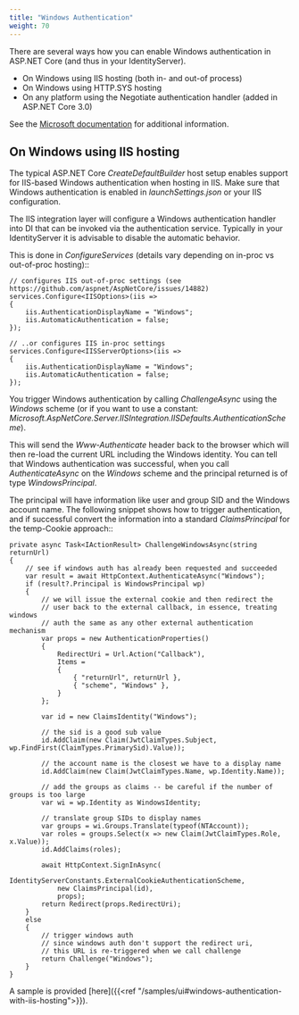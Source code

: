```yaml
---
title: "Windows Authentication"
weight: 70
---
```


There are several ways how you can enable Windows authentication in ASP.NET Core (and thus in your IdentityServer).

* On Windows using IIS hosting (both in- and out-of process)
* On Windows using HTTP.SYS hosting
* On any platform using the Negotiate authentication handler (added in ASP.NET Core 3.0)

See the [Microsoft documentation](https://docs.microsoft.com/en-us/aspnet/core/security/authentication/windowsauth?view=aspnetcore-5.0&tabs=visual-studio) for additional information.

## On Windows using IIS hosting
The typical ASP.NET Core *CreateDefaultBuilder* host setup enables support for IIS-based Windows authentication when hosting in IIS.
Make sure that Windows authentication is enabled in *launchSettings.json* or your IIS configuration.

The IIS integration layer will configure a Windows authentication handler into DI that can be invoked via the authentication service.
Typically in your IdentityServer it is advisable to disable the automatic behavior. 

This is done in *ConfigureServices* (details vary depending on in-proc vs out-of-proc hosting)::

```
// configures IIS out-of-proc settings (see https://github.com/aspnet/AspNetCore/issues/14882)
services.Configure<IISOptions>(iis =>
{
    iis.AuthenticationDisplayName = "Windows";
    iis.AutomaticAuthentication = false;
});

// ..or configures IIS in-proc settings
services.Configure<IISServerOptions>(iis =>
{
    iis.AuthenticationDisplayName = "Windows";
    iis.AutomaticAuthentication = false;
});
```

You trigger Windows authentication by calling *ChallengeAsync* using the *Windows* scheme (or if you want to use a constant: *Microsoft.AspNetCore.Server.IISIntegration.IISDefaults.AuthenticationScheme*).

This will send the *Www-Authenticate* header back to the browser which will then re-load the current URL including the Windows identity.
You can tell that Windows authentication was successful, when you call *AuthenticateAsync* on the *Windows* scheme and the principal returned
is of type *WindowsPrincipal*.

The principal will have information like user and group SID and the Windows account name. The following snippet shows how to
trigger authentication, and if successful convert the information into a standard *ClaimsPrincipal* for the temp-Cookie approach::

```
private async Task<IActionResult> ChallengeWindowsAsync(string returnUrl)
{
    // see if windows auth has already been requested and succeeded
    var result = await HttpContext.AuthenticateAsync("Windows");
    if (result?.Principal is WindowsPrincipal wp)
    {
        // we will issue the external cookie and then redirect the
        // user back to the external callback, in essence, treating windows
        // auth the same as any other external authentication mechanism
        var props = new AuthenticationProperties()
        {
            RedirectUri = Url.Action("Callback"),
            Items =
            {
                { "returnUrl", returnUrl },
                { "scheme", "Windows" },
            }
        };

        var id = new ClaimsIdentity("Windows");

        // the sid is a good sub value
        id.AddClaim(new Claim(JwtClaimTypes.Subject, wp.FindFirst(ClaimTypes.PrimarySid).Value));

        // the account name is the closest we have to a display name
        id.AddClaim(new Claim(JwtClaimTypes.Name, wp.Identity.Name));

        // add the groups as claims -- be careful if the number of groups is too large
        var wi = wp.Identity as WindowsIdentity;

        // translate group SIDs to display names
        var groups = wi.Groups.Translate(typeof(NTAccount));
        var roles = groups.Select(x => new Claim(JwtClaimTypes.Role, x.Value));
        id.AddClaims(roles);
        
        await HttpContext.SignInAsync(
            IdentityServerConstants.ExternalCookieAuthenticationScheme,
            new ClaimsPrincipal(id),
            props);
        return Redirect(props.RedirectUri);
    }
    else
    {
        // trigger windows auth
        // since windows auth don't support the redirect uri,
        // this URL is re-triggered when we call challenge
        return Challenge("Windows");
    }
}
```

A sample is provided [here]({{<ref "/samples/ui#windows-authentication-with-iis-hosting">}}).